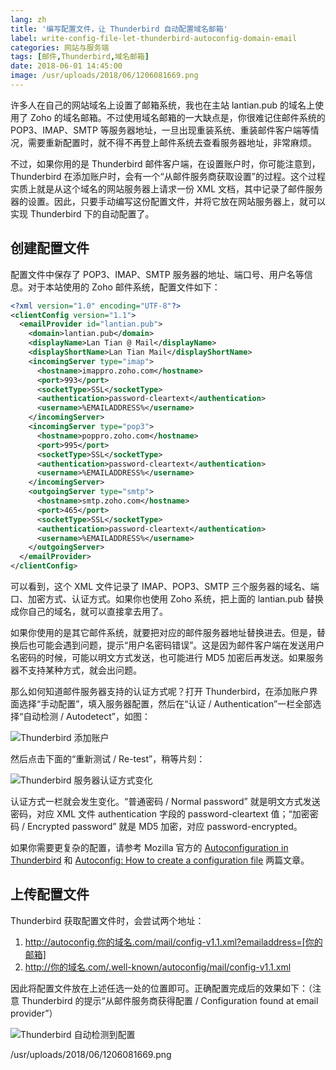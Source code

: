 ```yaml
---
lang: zh
title: '编写配置文件，让 Thunderbird 自动配置域名邮箱'
label: write-config-file-let-thunderbird-autoconfig-domain-email
categories: 网站与服务端
tags: [邮件,Thunderbird,域名邮箱]
date: 2018-06-01 14:45:00
image: /usr/uploads/2018/06/1206081669.png
---
```

许多人在自己的网站域名上设置了邮箱系统，我也在主站 lantian.pub 的域名上使用了 Zoho 的域名邮箱。不过使用域名邮箱的一大缺点是，你很难记住邮件系统的 POP3、IMAP、SMTP 等服务器地址，一旦出现重装系统、重装邮件客户端等情况，需要重新配置时，就不得不再登上邮件系统去查看服务器地址，非常麻烦。

不过，如果你用的是 Thunderbird 邮件客户端，在设置账户时，你可能注意到，Thunderbird 在添加账户时，会有一个“从邮件服务商获取设置”的过程。这个过程实质上就是从这个域名的网站服务器上请求一份 XML 文档，其中记录了邮件服务器的设置。因此，只要手动编写这份配置文件，并将它放在网站服务器上，就可以实现 Thunderbird 下的自动配置了。

创建配置文件
------

配置文件中保存了 POP3、IMAP、SMTP 服务器的地址、端口号、用户名等信息。对于本站使用的 Zoho 邮件系统，配置文件如下：

```xml
<?xml version="1.0" encoding="UTF-8"?>
<clientConfig version="1.1">
  <emailProvider id="lantian.pub">
    <domain>lantian.pub</domain>
    <displayName>Lan Tian @ Mail</displayName>
    <displayShortName>Lan Tian Mail</displayShortName>
    <incomingServer type="imap">
      <hostname>imappro.zoho.com</hostname>
      <port>993</port>
      <socketType>SSL</socketType>
      <authentication>password-cleartext</authentication>
      <username>%EMAILADDRESS%</username>
    </incomingServer>
    <incomingServer type="pop3">
      <hostname>poppro.zoho.com</hostname>
      <port>995</port>
      <socketType>SSL</socketType>
      <authentication>password-cleartext</authentication>
      <username>%EMAILADDRESS%</username>
    </incomingServer>
    <outgoingServer type="smtp">
      <hostname>smtp.zoho.com</hostname>
      <port>465</port>
      <socketType>SSL</socketType>
      <authentication>password-cleartext</authentication>
      <username>%EMAILADDRESS%</username>
    </outgoingServer>
  </emailProvider>
</clientConfig>
```

可以看到，这个 XML 文件记录了 IMAP、POP3、SMTP 三个服务器的域名、端口、加密方式、认证方式。如果你也使用 Zoho 系统，把上面的 lantian.pub 替换成你自己的域名，就可以直接拿去用了。

如果你使用的是其它邮件系统，就要把对应的邮件服务器地址替换进去。但是，替换后也可能会遇到问题，提示“用户名密码错误”。这是因为邮件客户端在发送用户名密码的时候，可能以明文方式发送，也可能进行 MD5 加密后再发送。如果服务器不支持某种方式，就会出问题。

那么如何知道邮件服务器支持的认证方式呢？打开 Thunderbird，在添加账户界面选择“手动配置”，填入服务器配置，然后在“认证 / Authentication”一栏全部选择“自动检测 / Autodetect”，如图：

![Thunderbird 添加账户][1]

然后点击下面的“重新测试 / Re-test”，稍等片刻：

![Thunderbird 服务器认证方式变化][2]

认证方式一栏就会发生变化。“普通密码 / Normal password” 就是明文方式发送密码，对应 XML 文件 authentication 字段的 password-cleartext 值；“加密密码 / Encrypted password” 就是 MD5 加密，对应 password-encrypted。

如果你需要更复杂的配置，请参考 Mozilla 官方的 [Autoconfiguration in Thunderbird][3] 和 [Autoconfig: How to create a configuration file][4] 两篇文章。

上传配置文件
------

Thunderbird 获取配置文件时，会尝试两个地址：

1. http://autoconfig.你的域名.com/mail/config-v1.1.xml?emailaddress=[你的邮箱]
2. http://你的域名.com/.well-known/autoconfig/mail/config-v1.1.xml

因此将配置文件放在上述任选一处的位置即可。正确配置完成后的效果如下：（注意 Thunderbird 的提示“从邮件服务商获得配置 / Configuration found at email provider”）

![Thunderbird 自动检测到配置][5]


  [1]: /usr/uploads/2018/06/689399879.png
  [2]: /usr/uploads/2018/06/2691471279.png
  [3]: https://developer.mozilla.org/en-US/docs/Mozilla/Thunderbird/Autoconfiguration
  [4]: https://developer.mozilla.org/en-US/docs/Mozilla/Thunderbird/Autoconfiguration/FileFormat/HowTo
  [5]: /usr/uploads/2018/06/1206081669.png
/usr/uploads/2018/06/1206081669.png
